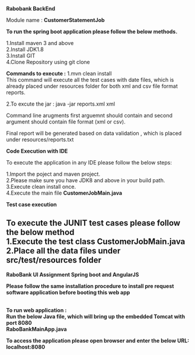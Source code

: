 <b>Rabobank BackEnd</b>

Module name :
<b>CustomerStatementJob</b>

<b>To run the spring boot application please follow the below methods.</b>

1.Install maven 3 and above <br/>
2.Install JDK1.8<br/>
3.Install GIT<br/>
4.Clone Repository using git clone <URL>
 
<b>Commands to execute :</b>
1.mvn clean install<br>
This command will execute all the test cases with date files, which is already placed under resources folder for both xml and csv file format reports.

2.To excute the jar :
java -jar <jar-file-location> reports.xml xml
  
Command line arugments first arguemnt should contain <filename> and second argument should contain file format (xml or csv).

Final report will be generated based on data validation , which is placed under resources/reports.txt


<b>Code Execution with IDE</b>

To execute the application in any IDE please follow the below steps:

1.Import the poject and maven project.<br/>
2.Please make sure you have JDK8 and above in your build path.<br/>
3.Execute clean install once.<br/>
4.Execute the main file <b>CustomerJobMain.java <b></br>

<b>Test case execution<b>
 
 To execute the JUNIT test cases please follow the below method<br/>
 1.Execute the test class CustomerJobMain.java <br/>
 2.Place all the data files under src/test/resources folder
 ---------------------------------------------------------------------------------------
 <b> RaboBank UI Assignment Spring boot and AngularJS<b>
 
 Please follow the same installation procedure to install pre request software application before booting this web app
 
 <br>
 To run web application : <br/>
 Run the below Java file, which will bring up the embedded Tomcat with port 8080 <br/>
 <b>RaboBankMainApp.java</b> <br/>
 
 To access the application please open browser and enter the below URL: <br/>
 <b>localhost:8080<b>
 
 
